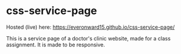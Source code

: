 # css-service-page
Hosted (live) here: https://everonward15.github.io/css-service-page/

This is a service page of a doctor's clinic website, made for a class assignment. 
It is made to be responsive. 

